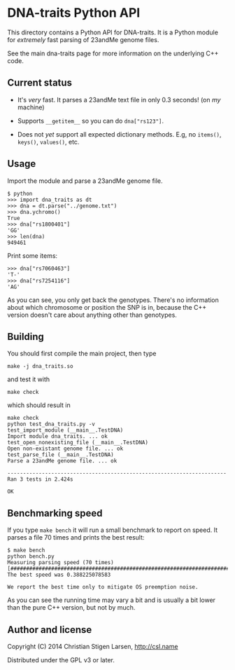 DNA-traits Python API
=====================

This directory contains a Python API for DNA-traits.  It is a Python module
for *extremely* fast parsing of 23andMe genome files.

See the main dna-traits page for more information on the underlying C++
code.

Current status
--------------

  * It's _very_ fast. It parses a 23andMe text file in only 0.3 seconds! (on
    _my_ machine)

  * Supports `__getitem__` so you can do `dna["rs123"]`.

  * Does not _yet_ support all expected dictionary methods. E.g, no
    `items()`, `keys()`, `values()`, etc.

Usage
-----

Import the module and parse a 23andMe genome file.

    $ python
    >>> import dna_traits as dt
    >>> dna = dt.parse("../genome.txt")
    >>> dna.ychromo()
    True
    >>> dna["rs1800401"]
    'GG'
    >>> len(dna)
    949461

Print some items:

    >>> dna["rs7060463"]
    'T-'
    >>> dna["rs7254116"]
    'AG'

As you can see, you only get back the genotypes.  There's no information
about which chromosome or position the SNP is in, because the C++ version
doesn't care about anything other than genotypes.

Building
--------

You should first compile the main project, then type

    make -j dna_traits.so

and test it with

    make check

which should result in

    make check
    python test_dna_traits.py -v
    test_import_module (__main__.TestDNA)
    Import module dna_traits. ... ok
    test_open_nonexisting_file (__main__.TestDNA)
    Open non-existant genome file. ... ok
    test_parse_file (__main__.TestDNA)
    Parse a 23andMe genome file. ... ok

    ----------------------------------------------------------------------
    Ran 3 tests in 2.424s

    OK


Benchmarking speed
------------------

If you type `make bench` it will run a small benchmark to report on speed.
It parses a file 70 times and prints the best result:

    $ make bench
    python bench.py
    Measuring parsing speed (70 times)
    [######################################################################]
    The best speed was 0.388225078583

    We report the best time only to mitigate OS preemption noise.

As you can see the running time may vary a bit and is usually a bit lower
than the pure C++ version, but not by much.


Author and license
------------------
Copyright (C) 2014 Christian Stigen Larsen,
http://csl.name

Distributed under the GPL v3 or later.
